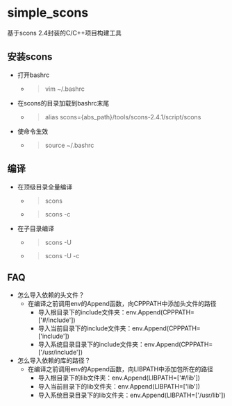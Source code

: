 # simple_scons
基于scons 2.4封装的C/C++项目构建工具

## 安装scons
* 打开bashrc
  * > vim ~/.bashrc
* 在scons的目录加载到bashrc末尾
  * > alias scons={abs_path}/tools/scons-2.4.1/script/scons
* 使命令生效
  * > source ~/.bashrc

## 编译
* 在顶级目录全量编译
  * > scons
  * > scons -c

* 在子目录编译
  * > scons -U
  * > scons -U -c

## FAQ
* 怎么导入依赖的头文件？
  * 在编译之前调用env的Append函数，向CPPPATH中添加头文件的路径
    * 导入根目录下的include文件夹：env.Append(CPPPATH=['#/include'])
    * 导入当前目录下的include文件夹：env.Append(CPPPATH=['include'])
    * 导入系统目录目录下的include文件夹：env.Append(CPPPATH=['/usr/include'])
* 怎么导入依赖的库的路径？
  * 在编译之前调用env的Append函数，向LIBPATH中添加包所在的路径
    * 导入根目录下的lib文件夹：env.Append(LIBPATH=['#/lib'])
    * 导入当前目录下的lib文件夹：env.Append(LIBPATH=['lib'])
    * 导入系统目录目录下的lib文件夹：env.Append(LIBPATH=['/usr/lib'])

